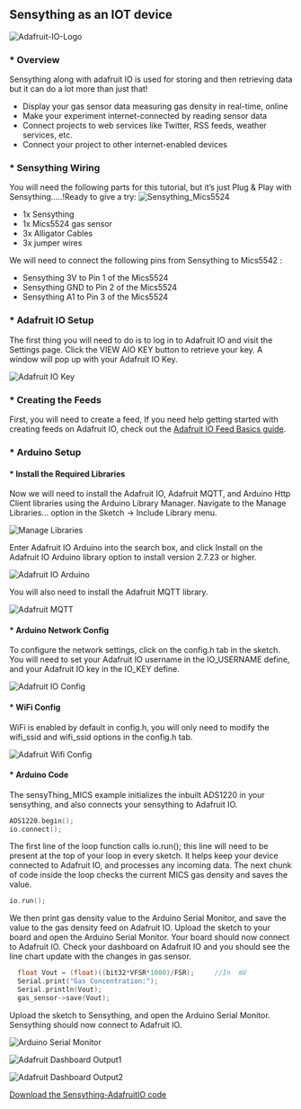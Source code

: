 ## Sensything as an IOT device

![Adafruit-IO-Logo](images/Adafruit-IO-Logo.png)

### * Overview

Sensything along with adafruit IO is used for storing and then retrieving data but it can do a lot more than just that!

* Display your gas sensor data measuring gas density in real-time, online
* Make your experiment internet-connected by reading sensor data
* Connect projects to web services like Twitter, RSS feeds, weather services, etc.
* Connect your project to other internet-enabled devices

### * Sensything Wiring

You will need the following parts for this tutorial, but it’s just Plug & Play with Sensything…..!Ready to give a try:
![Sensything_Mics5524](images/)

* 1x Sensything
* 1x Mics5524 gas sensor
* 3x Alligator Cables
* 3x jumper wires

We will need to connect the following pins from Sensything to Mics5542 :
* Sensything 3V to Pin 1 of the Mics5524
* Sensything  GND to Pin 2 of the Mics5524
* Sensything  A1 to Pin 3 of the Mics5524 

### * Adafruit IO Setup

The first thing you will need to do is to log in to Adafruit IO and visit the Settings page. Click the VIEW AIO KEY button to retrieve your key. A window will pop up with your Adafruit IO Key. 

![Adafruit IO Key](images/Adafruit_IO_Key.png)		

### * Creating the Feeds 

First, you will need to create a feed, If you need help getting started with creating feeds on Adafruit IO, check out the [Adafruit IO Feed Basics guide](https://learn.adafruit.com/adafruit-io-basics-feeds/overview).

### * Arduino Setup
 
#### * Install the Required Libraries

Now we will need to install the Adafruit IO, Adafruit MQTT, and Arduino Http Client libraries using the Arduino Library Manager. Navigate to the Manage Libraries... option in the Sketch -> Include Library menu.

![Manage Libraries](images/Manage_libraries.png)	

Enter Adafruit IO Arduino into the search box, and click Install on the Adafruit IO Arduino library option to install version 2.7.23 or higher.

![Adafruit IO Arduino](images/Adafruit_IO_Arduino.png)	

You will also need to install the Adafruit MQTT library.

![Adafruit MQTT](images/Adafruit_IO_MQTT.png)	

#### * Arduino Network Config

To configure the network settings, click on the config.h tab in the sketch. You will need to set your Adafruit IO username in the IO_USERNAME define, and your Adafruit IO key in the IO_KEY define.

![Adafruit IO Config](images/Adafruit_IO_Config.png)

#### * WiFi Config

WiFi is enabled by default in config.h, you will only need to modify the wifi_ssid and wifi_ssid options in the config.h tab.

![Adafruit Wifi Config](images/Adafruit_Wifi.png)

#### * Arduino Code

The sensyThing_MICS example initializes the inbuilt  ADS1220 in your sensything, and also connects your sensything to Adafruit IO. 

```c
ADS1220.begin();
io.connect();
```
The first line of the loop function calls io.run(); this line will need to be present at the top of your loop in every sketch. It helps keep your device connected to Adafruit IO, and processes any incoming data.
The next chunk of code inside the loop checks the current MICS gas density and saves the value.
```c
io.run();
```

We then print gas density value to the Arduino Serial Monitor, and save the value to the gas density feed on Adafruit IO. Upload the sketch to your board and open the Arduino Serial Monitor. Your board should now connect to Adafruit IO. Check your dashboard on Adafruit IO and you should see the line chart update with the changes in gas sensor.
 
```c
  float Vout = (float)((bit32*VFSR*1000)/FSR);     //In  mV
  Serial.print("Gas Concentration:");
  Serial.println(Vout);
  gas_sensor->save(Vout);
```

Upload the sketch to Sensything, and open the Arduino Serial Monitor. Sensything should now connect to Adafruit IO.

![Arduino Serial Monitor](images/Serial_monitor.png)

![Adafruit Dashboard Output1](images/Dashboard_output1.png)

![Adafruit Dashboard Output2](images/Dashboard_output2.png)

[Download the Sensything-AdafruitIO code](https://github.com/Protocentral/protocentral_sensything/tree/master/software/)
